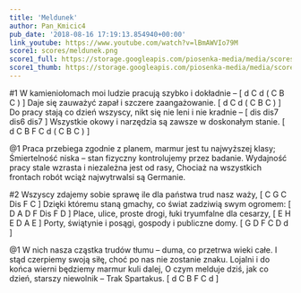 ```yaml
---
title: 'Meldunek'
author: Pan_Kmicic4
pub_date: '2018-08-16 17:19:13.854940+00:00'
link_youtube: https://www.youtube.com/watch?v=lBmAWVIo79M
score1: scores/meldunek.png
score1_full: https://storage.googleapis.com/piosenka-media/media/scores/meldunek.png
score1_thumb: https://storage.googleapis.com/piosenka-media/media/scores/meldunek.png.180x0_q85_upscale.png
---
```


#1
W kamieniołomach moi ludzie pracują szybko i dokładnie – [ d C d ( C B C ) ]
Daje się zauważyć zapał i szczere zaangażowanie. [ d C d ( C B C ) ]
Do pracy stają co dzień wszyscy, nikt się nie leni i nie kradnie – [ dis dis7 dis6 dis7 ]
Wszystkie okowy i narzędzia są zawsze w doskonałym stanie. [ d C B F C d ( C B C ) ]

@1
Praca przebiega zgodnie z planem, marmur jest tu najwyższej klasy;
Śmiertelność niska – stan fizyczny kontrolujemy przez badanie.
Wydajność pracy stale wzrasta i niezależna jest od rasy,
Chociaż na wszystkich frontach robót wciąż najwytrwalsi są Germanie.

#2
Wszyscy zdajemy sobie sprawę ile dla państwa trud nasz waży, [ C G C Dis F C ]
Dzięki któremu staną gmachy, co świat zadziwią swym ogromem: [ D A D F Dis F D ]
Place, ulice, proste drogi, łuki tryumfalne dla cesarzy, [ E H E D A E ]
Porty, świątynie i posągi, gospody i publiczne domy. [ G D F C D d ]

@1
W nich nasza cząstka trudów tłumu – duma, co przetrwa wieki całe.
I stąd czerpiemy swoją siłę, choć po nas nie zostanie znaku.
Lojalni i do końca wierni będziemy marmur kuli dalej,
O czym melduje dziś, jak co dzień, starszy niewolnik – Trak Spartakus. [ d C B F C d ]